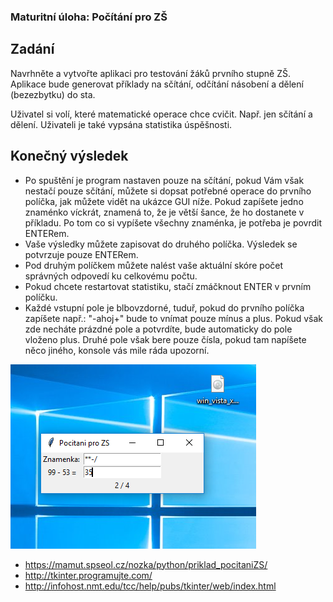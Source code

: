 ### Maturitní úloha: Počítání pro ZŠ

## Zadání
Navrhněte a vytvořte aplikaci pro testování žáků prvního stupně ZŠ. Aplikace
bude generovat příklady na sčítání, odčítání násobení a dělení (bezezbytku) do
sta.

Uživatel si volí, které matematické operace chce cvičit. Např. jen sčítání a
dělení. Uživateli je také vypsána statistika úspěšnosti.


## Konečný výsledek
* Po spuštění je program nastaven pouze na sčítání, pokud Vám však nestačí pouze sčítání, můžete si dopsat potřebné operace do prvního políčka, jak můžete vidět na ukázce GUI níže. Pokud zapíšete jedno znaménko víckrát, znamená to, že je větší šance, že ho dostanete v příkladu. Po tom co si vypíšete všechny znaménka, je potřeba je povrdit ENTERem.
* Vaše výsledky můžete zapisovat do druhého políčka. Výsledek se potvrzuje pouze ENTERem.
* Pod druhým políčkem můžete nalést vaše aktuální skóre počet správných odpovedí ku celkovému počtu.
* Pokud chcete restartovat statistiku, stačí zmáčknout ENTER v prvním políčku.
* Každé vstupní pole je blbovzdorné, tuduř, pokud do prvního políčka zapíšete např.: "-ahoj+" bude to vnímat pouze mínus a plus. Pokud však zde necháte prázdné pole a potvrdíte, bude automaticky do pole vloženo plus. Druhé pole však bere pouze čísla, pokud tam napíšete něco jiného, konsole vás mile ráda upozorní.

<img src="ukazka.PNG" alt="Ukázka ">


* https://mamut.spseol.cz/nozka/python/priklad_pocitaniZS/
* http://tkinter.programujte.com/
* http://infohost.nmt.edu/tcc/help/pubs/tkinter/web/index.html

